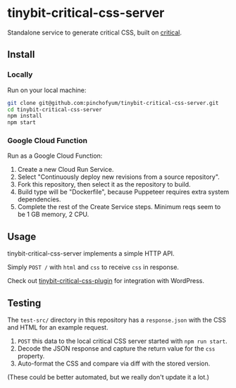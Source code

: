 tinybit-critical-css-server
===========================

Standalone service to generate critical CSS, built on [critical](https://github.com/addyosmani/critical).

## Install

### Locally

Run on your local machine:

```bash
git clone git@github.com:pinchofyum/tinybit-critical-css-server.git
cd tinybit-critical-css-server
npm install
npm start
```

### Google Cloud Function

Run as a Google Cloud Function:

1. Create a new Cloud Run Service.
2. Select "Continuously deploy new revisions from a source repository".
3. Fork this repository, then select it as the repository to build.
4. Build type will be "Dockerfile", because Puppeteer requires extra system dependencies.
5. Complete the rest of the Create Service steps. Minimum reqs seem to be 1 GB memory, 2 CPU.

## Usage

tinybit-critical-css-server implements a simple HTTP API.

Simply `POST /` with `html` and `css` to receive `css` in response.

Check out [tinybit-critical-css-plugin](https://github.com/pinchofyum/tinybit-critical-css-plugin/) for integration with WordPress.

## Testing

The `test-src/` directory in this repository has a `response.json` with the CSS and HTML for an example request.

1. `POST` this data to the local critical CSS server started with `npm run start`.
2. Decode the JSON response and capture the return value for the `css` property.
3. Auto-format the CSS and compare via diff with the stored version.

(These could be better automated, but we really don't update it a lot.)

